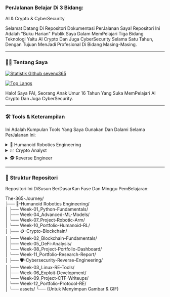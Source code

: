 ### PerJalanan Belajar Di 3 Bidang:

AI & Crypto & CyberSecurity

Selamat Datang Di Repositori Dokumentasi PerJalanan Saya! Repositori Ini Adalah "Buku Harian" Publik Saya Dalam MemPelajari Tiga Bidang Teknologi Yaitu AI Crypto Dan Juga CyberSecurity Selama Satu Tahun, Dengan Tujuan MenJadi Profesional Di Bidang Masing-Masing.

---

### 👨‍💻 **Tentang Saya**

[![Statistik Github sevenx365](https://github-readme-stats.vercel.app/api?username=sevenx365&show_icons=true&theme=dark&include_all_commits=true&count_private=true)](https://github.com/sevenx365)

[![Top Langs](https://github-readme-stats.vercel.app/api/top-langs/?username=sevenx365&layout=compact&langs_count=8&theme=dark)](https://github.com/sevenx365)

Halo! Saya FAI, Seorang Anak Umur 16 Tahun Yang Suka MemPelajari AI Crypto Dan Juga CyberSecurity.

---

### 🛠️ **Tools & Keterampilan**

Ini Adalah Kumpulan Tools Yang Saya Gunakan Dan Dalami Selama PerJalanan Ini:

<details>
<summary>🤖 Humanoid Robotics Engineering</summary>
<br>

#### 🎓 Fondasi Pengetahuan & Keahlian Inti
**Teknik Mesin:**
* **Kinematika & Dinamika:** Matematika Di Balik Gerakan Robot.
* **Desain Mekanis (CAD):** MeRancang Komponen Robot Menggunakan Software Seperti **SolidWorks** Atau **Fusion 360**.

**Teknik Elektro:**
* **Sensor & Persepsi:** Memahami Cara Kerja Kamera, LiDAR, IMU (Sensor Keseimbangan).
* **Aktuator & Kontrol:** Mengontrol Motor Untuk MengHasilKan Gerakan Yang Presisi.
* **Sistem TerTanam (Embedded Systems):** Bekerja Dengan MikroKontroler (**Arduino, STM32**) Dan Komputer Mini (**Raspberry Pi, NVIDIA Jetson**).

**Ilmu Komputer:**
* **Algoritma & Struktur Data:** Fondasi Untuk *Path Planning* Dan Pemecahan Masalah.
* **AI & Machine Learning:** MemBeri Kecerdasan Pada Robot, TerUtama Untuk Navigasi Dan PemBelajaran.
* **Visi Komputer (Computer Vision):** MeMungkinKan Robot "Melihat" Dan Mengenali Objek.
* **SLAM (Simultaneous Localization And Mapping):** Algoritma Agar Robot Bisa MemBuat Peta Dan Tahu LokasiNya Sendiri.

#### 💻 Bahasa Pemrograman
* **C++:** **Wajib.** Standar Industri Untuk Kontrol Hardware BerKecepatan Tinggi Dan Performa *Real-Time*.
* **Python:** **Wajib.** Untuk Pengembangan Tingkat Tinggi, AI, Machine Learning, Dan Prototyping Cepat.
* **MATLAB:** BerGuna Untuk Riset, Simulasi, Dan Pemodelan Sistem Kontrol.

#### 🛠️ Perangkat & Framework
* **ROS (Robot Operating System):** **Wajib DiKuasai.** Terutama **ROS 2** Yang Merupakan Standar Industri Masa Depan.
* **Simulator:**
    * **Gazebo:** Simulator 3D Yang TerIntegrasi Baik Dengan ROS.
    * **PyBullet / MuJoCo:** Untuk Simulasi Fisika Cepat, Bagus Untuk Melatih AI.
* **Software CAD:** SolidWorks, Autodesk Inventor, Fusion 360.
* **Platform AI:** NVIDIA Isaac Sim (Untuk Simulasi Fotorealistik).

#### 📜 Pendidikan & Sertifikasi
* **Pendidikan Formal:** S1 Teknik Mekatronika (Paling Ideal), Teknik Mesin, Teknik Elektro, Atau Ilmu Komputer.
* **Studi Lanjutan:** S2/S3 Sering MenJadi Syarat Untuk Posisi R&D (Penelitian & Pengembangan).
* **Kursus Online:** Spesialisasi Dari Coursera ("Modern Robotics") Atau edX ("Professional Certificate In Building Robots").

#### 🚀 Proyek Portofolio (Wajib Ada)
* MemBangun Robot BeRoda Yang Bisa MeMetakan Ruangan Menggunakan SLAM.
* MemBuat Lengan Robotik Yang Bisa Mengambil Dan Memindahkan Barang (*Pick-And-Place*) Menggunakan Kamera.
* MemBuat Simulasi Robot BerKaki Empat (*Quadruped*) Yang Bisa BerJalan Stabil.
* **PENTING:** DokumentasiKan Semua Proyek Di Github Dengan Video Demo.

</details>

<details>
<summary>💹 Crypto Analyst</summary>
<br>

#### 🎓 Fondasi Pengetahuan & Keahlian Inti
**Analisis Proyek:**
* **MemBaca Whitepaper:** MemBedah Dokumen Teknis Dan Visi Sebuah Proyek.
* **Evaluasi Tim & Komunitas:** Menyelidiki Rekam Jejak Tim Dan Aktivitas Komunitas Di X(Twitter)/Discord/Telegram/Github/Reddit/Medium/Mirror.xyz.

**Tokenomics (Ekonomi Token):**
* **Suplai & Distribusi:** Memahami Jumlah Token, Siapa Yang Memegang, Dan Jadwal RilisNya.
* **Utilitas & Value Accrual:** Apa Fungsi Token TerSebut Dan BagaiMana NilaiNya Bisa BerTambah.

**Teknologi BlockChain:**
* **Konsep Dasar:** Paham Cara Kerja BlockChain, PoW vs PoS.
* **Smart Contracts:** Memahami Logika Dasar Smart Contracts, TerUtama Yang DiTulis Di **Solidity**.

#### 💻 Bahasa Pemrograman & Kueri
* **SQL:** **Wajib DiKuasai.** Bahasa Utama Untuk Menarik Data Dari BlockChain Menggunakan Platform Seperti **Dune Analytics**.
* **Python:** **Sangat Penting.** Untuk Analisis Data Kuantitatif Menggunakan Library Seperti **pandas** Dan **web3.py**.
* **Solidity:** Kemampuan Untuk MemBaca Dan Memahami Kode (Bukan Harus MenJadi Developer) Adalah Keuntungan Besar.

#### 🛠️ Perangkat & Platform
* **Platform Analitik On-Chain:**
    * **Dune Analytics:** **Wajib.** Untuk MemBuat Dashboard Analisis Sendiri Dengan SQL.
    * **Nansen:** Untuk MeLacak PerGerakan Dana Dari *Whale* Dan *Smart Money*.
    * **Glassnode:** Untuk Metrik Kesehatan Jaringan Tingkat Makro.
* **Alat PenDukung:**
    * **TradingView:** Untuk Analisis Teknikal Grafik Harga.
    * **CoinGecko / CoinMarketCap:** Untuk Data Pasar Dasar.
    * **Messari:** Untuk Laporan Riset MenDalam.

#### 📜 Pendidikan & Sertifikasi
* **Pendidikan Formal:** S1 Keuangan, Ekonomi, Ilmu Komputer, Atau Ilmu Data.
* **Sertifikasi Profesional:**
    * **CFA (Chartered Financial Analyst):** Sangat DiHargai Dari Keuangan Tradisional.
    * **CCFE (Certified Crypto Finance Expert):** Sertifikasi Modern Yang Sangat Relevan.

#### 🚀 Proyek Portofolio (Wajib Ada)
* MemBuat Dan MemPublikasiKan Dashboard Analisis Di Dune Analytics.
* MeNulis Laporan Riset MenDalam Tentang Sebuah Protokol Kripto Dan MemPublikasikanNya Di Medium/Substack.
* Melakukan *BackTesting* Sebuah Strategi PerDagangan Menggunakan Python Dan Data Historis.

</details>

<details>
<summary>🕵️ Reverse Engineer</summary>
<br>

#### 🎓 Fondasi Pengetahuan & Keahlian Inti
* **Arsitektur Komputer:**
    * **Wajib Paham:** Cara Kerja CPU **x86/x64** (PC) Dan **ARM** (Mobile), Register, Dan Stack.
* **Internal Sistem Operasi:**
    * **Wajib Paham:** Cara Kerja **Windows** Dan **Linux** Dalam Mengelola Memori, Proses, Dan *System Calls*.
* **Format File Executable:**
    * **Wajib Paham:** Struktur File **PE** (Portable Executable) Di Windows Dan **ELF** Di Linux.

#### 💻 Bahasa Pemrograman
* **Bahasa Assembly (x86/x64, ARM):** **MUTLAK & WAJIB.** Ini Adalah Bahasa Utama Yang Akan Anda Baca Setiap Hari.
* **C/C++:** **Wajib.** Untuk Memahami BagaiMana Kode Tingkat Tinggi DiTerjemahKan MenJadi Assembly Oleh Compiler.
* **Python:** **Sangat Penting.** Untuk Menulis Skrip Otomatisasi, MemBuat Plugin Untuk Tools, Dan *Exploit Development*.

#### 🛠️ Perangkat Kunci (Tools Of The Trade)
* **Disassembler / Decompiler:**
    * **Ghidra:** **Wajib.** Gratis, *Open Source*, Sangat Kuat, Dan DiKembangkan Oleh NSA. Titik Awal TerBaik.
    * **IDA Pro:** Standar Industri, Sangat Kuat Tapi Sangat Mahal.
* **Debugger:**
    * **Linux:** **GDB** (Dengan Ekstensi Seperti GEF Atau Pwndbg).
    * **Windows:** **WinDbg** (Untuk Level OS), **x64dbg** (Untuk Aplikasi *User-Mode*).
* **Alat Bantu:** **ret-sync** (Untuk Sinkronisasi Antara Debugger Dan Disassembler).

#### 📜 Pendidikan & Sertifikasi
* **Pendidikan Formal:** S1 Ilmu Komputer Dengan Spesialisasi Keamanan Siber.
* **Sertifikasi Elite (Sangat DiHargai):**
    * **GREM (GIAC Reverse Engineering Malware):** Standar Emas Untuk Analisis Malware.
    * **Sertifikasi OffSec:** Seperti **OSCE** Atau **OSEP** Yang MemBuktiKan Kemampuan *Exploit Development*.

#### 🚀 Proyek Portofolio (Wajib Ada)
* BerPartisipasi Aktif Dalam Kompetisi **Capture The Flag (CTF)**, Khususnya Kategori **Reverse Engineering** Dan **pwn**.
* **MENULIS WRITE-UP!** Ini Adalah Hal TerPenting. Setelah Menyelesaikan Tantangan CTF, Tulis Laporan Detail Langkah-Demi-Langkah Tentang Cara Anda Menyelesaikannya Dan PublikasiKan Di Blog/GitHub.
* Melakukan Analisis Sederhana Pada Sampel Malware (Di Lingkungan Aman) Dan MenDokumentasiKan Temuannya.

</details>

---

### 📂 **Struktur Repositori**

Repositori Ini DiSusun BerDasarKan Fase Dan Minggu PemBelajaran:

The-365-Journey/
<br>
├── 🤖-Humanoid Robotics Engineering/
<br>
│   ├── Week-01_Python-Fundamentals/
<br>
│   ├── Week-04_Advanced-ML-Models/
<br>
│   └── Week-07_Project-Robotic-Arm/
<br>
│   └── Week-10_Portfolio-Humanoid-RL/
<br>
│
├── 🪙-Crypto-Blockchain/
<br>
│   ├── Week-02_Blockchain-Fundamentals/
<br>
│   ├── Week-05_DeFi-Analysis/
<br>
│   └── Week-08_Project-Portfolio-Dashboard/
<br>
│   └── Week-11_Portfolio-Research-Report/
<br>
│
├── 🛡️-Cybersecurity-Reverse-Engineering/
<br>
│   ├── Week-03_Linux-RE-Tools/
<br>
│   ├── Week-06_Exploit-Development/
<br>
│   └── Week-09_Project-CTF-Writeups/
<br>
│   └── Week-12_Portfolio-Protocol-RE/
<br>
│
└── assets/
└── (Untuk Menyimpan Gambar & GIF)
